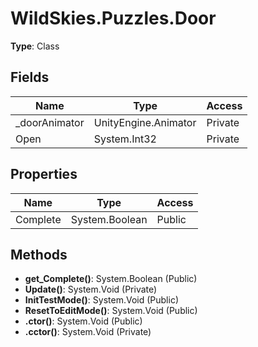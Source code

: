 ﻿# WildSkies.Puzzles.Door

**Type**: Class

## Fields

| Name | Type | Access |
|------|------|--------|
| _doorAnimator | UnityEngine.Animator | Private |
| Open | System.Int32 | Private |

## Properties

| Name | Type | Access |
|------|------|--------|
| Complete | System.Boolean | Public |

## Methods

- **get_Complete()**: System.Boolean (Public)
- **Update()**: System.Void (Private)
- **InitTestMode()**: System.Void (Public)
- **ResetToEditMode()**: System.Void (Public)
- **.ctor()**: System.Void (Public)
- **.cctor()**: System.Void (Private)


